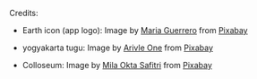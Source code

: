 
Credits:

- Earth icon (app logo):
  Image by <a href="https://pixabay.com/users/paperclip07-42120105/?utm_source=link-attribution&utm_medium=referral&utm_campaign=image&utm_content=8549451">Maria Guerrero</a> from <a href="https://pixabay.com//?utm_source=link-attribution&utm_medium=referral&utm_campaign=image&utm_content=8549451">Pixabay</a>

- yogyakarta tugu:
  Image by <a href="https://pixabay.com/users/arivleone-14275976/?utm_source=link-attribution&utm_medium=referral&utm_campaign=image&utm_content=4727525">Arivle One</a> from <a href="https://pixabay.com//?utm_source=link-attribution&utm_medium=referral&utm_campaign=image&utm_content=4727525">Pixabay</a>

- Colloseum:
  Image by <a href="https://pixabay.com/users/milaoktasafitri-17181411/?utm_source=link-attribution&utm_medium=referral&utm_campaign=image&utm_content=9681139">Mila Okta Safitri</a> from <a href="https://pixabay.com//?utm_source=link-attribution&utm_medium=referral&utm_campaign=image&utm_content=9681139">Pixabay</a>